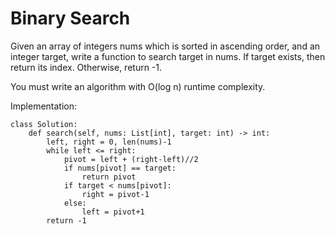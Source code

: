 # Binary Search

Given an array of integers nums which is sorted in ascending order, and an integer target, write a function to search target in nums. If target exists, then return its index. Otherwise, return -1.

You must write an algorithm with O(log n) runtime complexity.


Implementation:

```
class Solution:
    def search(self, nums: List[int], target: int) -> int:
        left, right = 0, len(nums)-1
        while left <= right:
            pivot = left + (right-left)//2
            if nums[pivot] == target:
                return pivot
            if target < nums[pivot]:
                right = pivot-1
            else:
                left = pivot+1
        return -1
            
        
```


